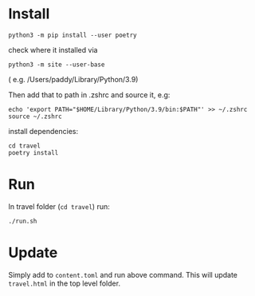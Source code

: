 # Install

```
python3 -m pip install --user poetry
```

check where it installed via
```
python3 -m site --user-base
```

( e.g. /Users/paddy/Library/Python/3.9)

Then add that to path in .zshrc and source it, e.g:
```
echo 'export PATH="$HOME/Library/Python/3.9/bin:$PATH"' >> ~/.zshrc
source ~/.zshrc
```

install dependencies:
```
cd travel
poetry install
```

# Run

In travel folder (`cd travel`) run:
```
./run.sh
```



# Update

Simply add to `content.toml` and run above command. This will update `travel.html` in the top level folder.

